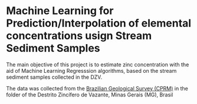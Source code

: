 # Machine Learning for Prediction/Interpolation of elemental concentrations usign Stream Sediment Samples

The main objective of this project is to estimate zinc concentration with the aid of Machine Learning Regresssion algorithms, based on the stream sediment samples collected in the DZV.

The data was collected from the [Brazilian Geological Survey (CPRM)](https://rigeo.cprm.gov.br/handle/doc/19397) in the folder of the Destrito Zincífero de Vazante, Minas Gerais (MG), Brasil
